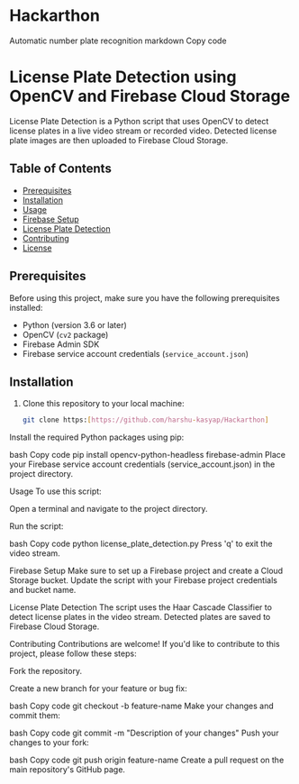 # Hackarthon
Automatic number plate recognition
markdown
Copy code
# License Plate Detection using OpenCV and Firebase Cloud Storage

License Plate Detection is a Python script that uses OpenCV to detect license plates in a live video stream or recorded video. Detected license plate images are then uploaded to Firebase Cloud Storage.

## Table of Contents

- [Prerequisites](#prerequisites)
- [Installation](#installation)
- [Usage](#usage)
- [Firebase Setup](#firebase-setup)
- [License Plate Detection](#license-plate-detection)
- [Contributing](#contributing)
- [License](#license)

## Prerequisites

Before using this project, make sure you have the following prerequisites installed:

- Python (version 3.6 or later)
- OpenCV (`cv2` package)
- Firebase Admin SDK
- Firebase service account credentials (`service_account.json`)

## Installation

1. Clone this repository to your local machine:

   ```bash
   git clone https:[https://github.com/harshu-kasyap/Hackarthon]
Install the required Python packages using pip:

bash
Copy code
pip install opencv-python-headless firebase-admin
Place your Firebase service account credentials (service_account.json) in the project directory.

Usage
To use this script:

Open a terminal and navigate to the project directory.

Run the script:

bash
Copy code
python license_plate_detection.py
Press 'q' to exit the video stream.

Firebase Setup
Make sure to set up a Firebase project and create a Cloud Storage bucket. Update the script with your Firebase project credentials and bucket name.

License Plate Detection
The script uses the Haar Cascade Classifier to detect license plates in the video stream. Detected plates are saved to Firebase Cloud Storage.

Contributing
Contributions are welcome! If you'd like to contribute to this project, please follow these steps:

Fork the repository.

Create a new branch for your feature or bug fix:

bash
Copy code
git checkout -b feature-name
Make your changes and commit them:

bash
Copy code
git commit -m "Description of your changes"
Push your changes to your fork:

bash
Copy code
git push origin feature-name
Create a pull request on the main repository's GitHub page.
